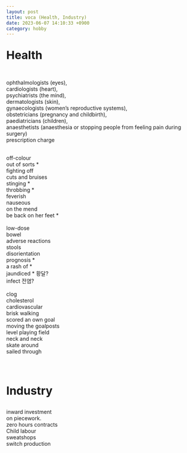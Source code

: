 ```yaml
---
layout: post
title: voca (Health, Industry)
date: 2023-06-07 14:10:33 +0900
category: hobby
---
```

<p style="font-size:30px;"><b> Health </b></p>
<br/>
ophthalmologists (eyes), 
<br/>
cardiologists (heart), 
<br/>
psychiatrists (the mind), 
<br/>
dermatologists (skin), 
<br/>
gynaecologists (women’s reproductive systems), 
<br/>
obstetricians (pregnancy and childbirth), 
<br/>
paediatricians (children),
<br/>
anaesthetists (anaesthesia or stopping people from feeling pain during surgery)
<br/>
prescription charge
<br/>
<br/>

off-colour
<br/>
out of sorts *
<br/>
fighting off
<br/>
cuts and bruises
<br/>
stinging *
<br/>
throbbing *
<br/>
feverish
<br/>
nauseous
<br/>
on the mend 
<br/>
be back on her feet *
<br/>
<br/>
low-dose
<br/>
bowel
<br/>
adverse reactions
<br/>
stools
<br/>
disorientation
<br/>
prognosis *
<br/>
a rash of *
<br/>
jaundiced * 황달?
<br/>
infect 전염?
<br/>
<br/>
clog
<br/>
cholesterol
<br/>
cardiovascular
<br/>
brisk walking
<br/>
scored an own goal
<br/>
moving the goalposts
<br/>
level playing field
<br/>
neck and neck
<br/>
skate around
<br/>
sailed through

<br/>
<br/>
<p style="font-size:30px;"><b> Industry </b></p>
inward investment
<br/>
on piecework.
<br/>
zero hours contracts
<br/>
Child labour
<br/>
sweatshops
<br/>
switch production

<br/>